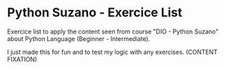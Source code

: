 # Python Suzano - Exercice List

Exercice list to apply the content seen from course "DIO - Python Suzano" about Python Language (Beginner - Intermediate). 

I just made this for fun and to test my logic with any exercises. (CONTENT FIXATION)
